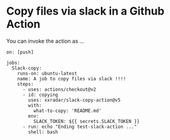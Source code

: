 # Copy files via slack in a Github Action

You can invoke the action as ...

```
on: [push]

jobs:
  Slack-copy:
    runs-on: ubuntu-latest
    name: A job to copy files via slack !!!!
    steps:
      - uses: actions/checkout@v2
      - id: copying
        uses: xxradar/slack-copy-action@v5
        with:
          what-to-copy: 'README.md'
        env:  
          SLACK_TOKEN: ${{ secrets.SLACK_TOKEN }}
      - run: echo "Ending test-slack-action ..."
        shell: bash
```
